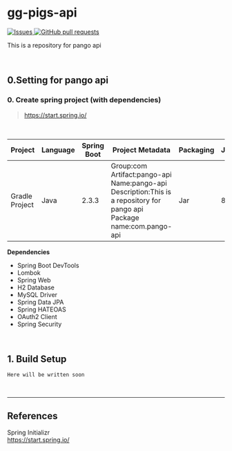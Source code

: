 # gg-pigs-api

<a href="https://github.com/pigs-pango-team/gg-pigs-api/issues">
  <img alt="Issues" src="https://img.shields.io/github/issues/pigs-pango-team/gg-pigs-api?color=0088ff" />
</a>
<a href="https://github.com/pigs-pango-team/gg-pigs-api/pulls">
  <img alt="GitHub pull requests" src="https://img.shields.io/github/issues-pr/pigs-pango-team/gg-pigs-api?color=0088ff" />
</a>

<BR>

This is a repository for pango api

<BR>

## 0.Setting for pango api

### 0. Create spring project (with dependencies)

> https://start.spring.io/

<BR>

|Project|Language|Spring Boot|Project Metadata|Packaging|Java|
|-------|--------|-----------|----------------|---------|----|
|Gradle Project|Java|2.3.3|Group:com<BR>Artifact:pango-api<BR>Name:pango-api<BR>Description:This is a repository for pango api<BR>Package name:com.pango-api|Jar|8

**Dependencies**
- Spring Boot DevTools
- Lombok
- Spring Web
- H2 Database
- MySQL Driver
- Spring Data JPA
- Spring HATEOAS
- OAuth2 Client
- Spring Security



<BR>

## 1. Build Setup
```
Here will be written soon
```

<BR>

<HR>

## References
Spring Initializr<BR>
  https://start.spring.io/
  
